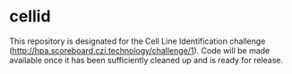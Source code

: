 # cellid
This repository is designated for the Cell Line Identification challenge (http://hpa.scoreboard.czi.technology/challenge/1).
Code will be made available once it has been sufficiently cleaned up and is ready for release.

